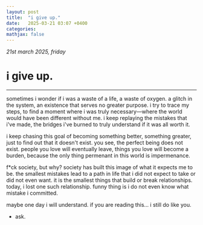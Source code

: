 ```yaml
---
layout: post
title:  "i give up."
date:   2025-03-21 03:07 +0400
categories:
mathjax: false
---
```


_21st march 2025, friday_

# i give up.
---

sometimes i wonder if i was a waste of a life, a waste of oxygen. a glitch in the system, an existence that serves no greater purpose. i try to trace my steps, to find a moment where i was truly necessary—where the world would have been different without me. i keep replaying the mistakes that i've made, the bridges i've burned to truly understand if it was all worth it.

i keep chasing this goal of becoming something better, something greater, just to find out that it doesn't exist. you see, the perfect being does not exist. people you love will eventually leave, things you love will become a burden, because the only thing permenant in this world is impermenance. 

f*ck society, but why? society has built this image of what it expects me to be. the smallest mistakes lead to a path in life that i did not expect to take or did not even want. it is the smallest things that build or break relationships. today, i lost one such relationship. funny thing is i do not even know what mistake i committed.

maybe one day i will understand. if you are reading this... i still do like you.

- ask.
